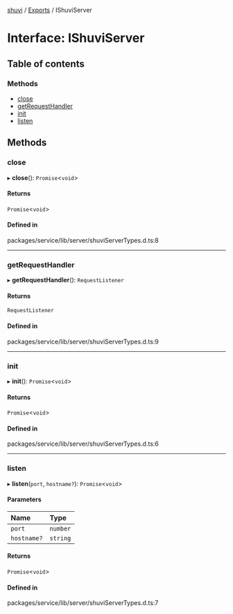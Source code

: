 [shuvi](../README.md) / [Exports](../modules.md) / IShuviServer

# Interface: IShuviServer

## Table of contents

### Methods

- [close](IShuviServer.md#close)
- [getRequestHandler](IShuviServer.md#getrequesthandler)
- [init](IShuviServer.md#init)
- [listen](IShuviServer.md#listen)

## Methods

### close

▸ **close**(): `Promise`<`void`\>

#### Returns

`Promise`<`void`\>

#### Defined in

packages/service/lib/server/shuviServerTypes.d.ts:8

___

### getRequestHandler

▸ **getRequestHandler**(): `RequestListener`

#### Returns

`RequestListener`

#### Defined in

packages/service/lib/server/shuviServerTypes.d.ts:9

___

### init

▸ **init**(): `Promise`<`void`\>

#### Returns

`Promise`<`void`\>

#### Defined in

packages/service/lib/server/shuviServerTypes.d.ts:6

___

### listen

▸ **listen**(`port`, `hostname?`): `Promise`<`void`\>

#### Parameters

| Name | Type |
| :------ | :------ |
| `port` | `number` |
| `hostname?` | `string` |

#### Returns

`Promise`<`void`\>

#### Defined in

packages/service/lib/server/shuviServerTypes.d.ts:7

